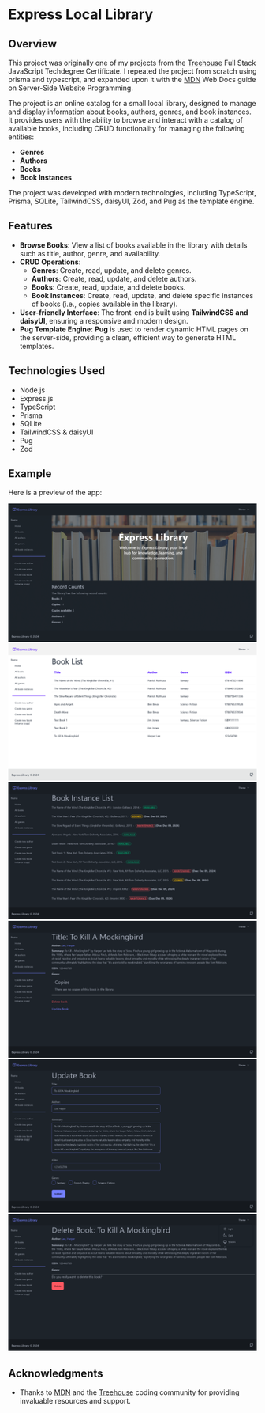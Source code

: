 # Express Local Library

## Overview

This project was originally one of my projects from the [Treehouse](https://teamtreehouse.com/) Full Stack JavaScript Techdegree Certificate. I repeated the project from scratch using prisma and typescript, and expanded upon it with the [MDN](https://developer.mozilla.org/en-US/docs/Learn/Server-side/Express_Nodejs) Web Docs guide on Server-Side Website Programming.

The project is an online catalog for a small local library, designed to manage and display information about books, authors, genres, and book instances. It provides users with the ability to browse and interact with a catalog of available books, including CRUD functionality for managing the following entities:

- **Genres**
- **Authors**
- **Books**
- **Book Instances**

The project was developed with modern technologies, including TypeScript, Prisma, SQLite, TailwindCSS, daisyUI, Zod, and Pug as the template engine.

## Features

- **Browse Books**: View a list of books available in the library with details such as title, author, genre, and availability.
- **CRUD Operations**:
  - **Genres**: Create, read, update, and delete genres.
  - **Authors**: Create, read, update, and delete authors.
  - **Books**: Create, read, update, and delete books.
  - **Book Instances**: Create, read, update, and delete specific instances of books (i.e., copies available in the library).
- **User-friendly Interface**: The front-end is built using **TailwindCSS and daisyUI**, ensuring a responsive and modern design.
- **Pug Template Engine**: **Pug** is used to render dynamic HTML pages on the server-side, providing a clean, efficient way to generate HTML templates.

## Technologies Used

- Node.js
- Express.js
- TypeScript
- Prisma
- SQLite
- TailwindCSS & daisyUI
- Pug
- Zod

## Example

Here is a preview of the app:

![Preview of Express Library](/public/images/dark-home.png)  
![Preview of Express Library](/public/images/light-book-list.png)
![Preview of Express Library](/public/images/dark-bookinstance-list.png)
![Preview of Express Library](/public/images/dark-book-detail.png)
![Preview of Express Library](/public/images/dark-update-book.png)
![Preview of Express Library](/public/images/dark-delete-book.png)

## Acknowledgments

- Thanks to [MDN](https://developer.mozilla.org/en-US/) and the [Treehouse](https://teamtreehouse.com/) coding community for providing invaluable resources and support.
